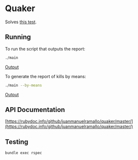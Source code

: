 # Quaker

Solves [this test](./TEST.md).

## Running

To run the script that outputs the report:

```bash
./main
```

[Output](./OUTPUT.json)

To generate the report of kills by means:

```bash
./main --by-means
```

[Output](./OUTPUT_BY_MEANS.json)

## API Documentation

[https://rubydoc.info/github/juanmanuelramallo/quaker/master/](https://rubydoc.info/github/juanmanuelramallo/quaker/master/)

## Testing

```bash
bundle exec rspec
```

